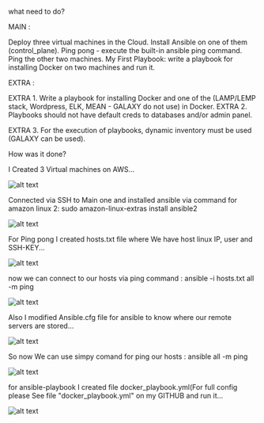 what need to do?


MAIN : 

Deploy three virtual machines in the Cloud. Install Ansible on one of them (control_plane).
Ping pong - execute the built-in ansible ping command. Ping the other two machines.
My First Playbook: write a playbook for installing Docker on two machines and run it.


EXTRA : 

EXTRA 1. Write a playbook for installing Docker and one of the (LAMP/LEMP stack, Wordpress, ELK, MEAN - GALAXY do not use) in Docker.
EXTRA 2. Playbooks should not have default creds to databases and/or admin panel.

EXTRA 3. For the execution of playbooks, dynamic inventory must be used (GALAXY can be used).








How was it done?


I Created 3 Virtual machines on AWS...

![alt text](https://s3.eu-west-1.amazonaws.com/by.bucket-exadel/t5-2.png)


Connected via SSH to Main one and installed ansible via command for amazon linux 2: sudo amazon-linux-extras install ansible2


![alt text](https://s3.eu-west-1.amazonaws.com/by.bucket-exadel/t5-1.png)



For Ping pong I created hosts.txt file where We have host linux IP, user and SSH-KEY...

![alt text](https://s3.eu-west-1.amazonaws.com/by.bucket-exadel/t5-5.png)


now we can connect to our hosts via ping command : ansible -i hosts.txt all -m ping 


![alt text](https://s3.eu-west-1.amazonaws.com/by.bucket-exadel/t5-4.png)


Also I modified Ansible.cfg file for ansible to know where our remote servers are stored...

![alt text](https://s3.eu-west-1.amazonaws.com/by.bucket-exadel/t5-6.png)


So now We can use simpy comand for ping our hosts : ansible all -m ping


![alt text](https://s3.eu-west-1.amazonaws.com/by.bucket-exadel/t5-7.png)



for ansible-playbook I created file docker_playbook.yml(For full config please See file "docker_playbook.yml" on my GITHUB and run it...


![alt text](https://s3.eu-west-1.amazonaws.com/by.bucket-exadel/t5-8.png)






